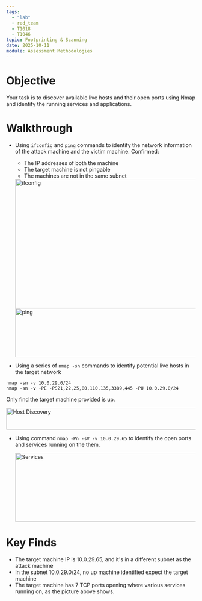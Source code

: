 ```yaml
---
tags:
  - "lab"
  - red_team
  - T1018
  - T1046
topic: Footprinting & Scanning
date: 2025-10-11
module: Assessment Methodologies
---
```

# Objective

Your task is to discover available live hosts and their open ports using Nmap and identify the running services and applications.

# Walkthrough

- Using `ifconfig` and `ping` commands to identify the network information of the attack machine and the victim machine. Confirmed:
	- The IP addresses of both the machine
	- The target machine is not pingable 
	- The machines are not in the same subnet
   
    <img width="667" height="343" alt="ifconfig" src="https://github.com/user-attachments/assets/fdf085bd-df64-4d47-9f8f-fd6cf5c8c109" />
    <img width="603" height="130" alt="ping" src="https://github.com/user-attachments/assets/d6027a27-3b31-42e6-85d5-38b84734dcbc" />


- Using a series of `nmap -sn` commands to identify potential live hosts in the target network
```
nmap -sn -v 10.0.29.0/24
nmap -sn -v -PE -PS21,22,25,80,110,135,3389,445 -PU 10.0.29.0/24
```
  Only find the target machine provided is up.
  
  <img width="617" height="58" alt="Host Discovery" src="https://github.com/user-attachments/assets/02b80956-3d20-47ce-947f-72a8e94ecb23" />

- Using command `nmap -Pn -sV -v 10.0.29.65` to identify the open ports and services running on the them.
  
  <img width="835" height="182" alt="Services" src="https://github.com/user-attachments/assets/ce813095-e889-4475-87ef-daa8a2b53e8d" />


# Key Finds
 - The target machine IP is 10.0.29.65, and it's in a different subnet as the attack machine
 - In the subnet 10.0.29.0/24, no up machine identified expect the target machine
 - The target machine has 7 TCP ports opening where various services running on, as the picture above shows.
